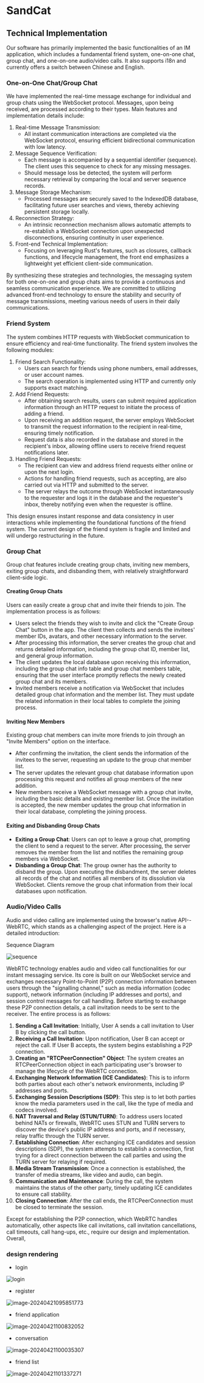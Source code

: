 # SandCat

## Technical Implementation

Our software has primarily implemented the basic functionalities of an IM application, which includes a fundamental friend system, one-on-one chat, group chat, and one-on-one audio/video calls. It also supports i18n and currently offers a switch between Chinese and English.

### One-on-One Chat/Group Chat

We have implemented the real-time message exchange for individual and group chats using the WebSocket protocol. Messages, upon being received, are processed according to their types. Main features and implementation details include:

1. Real-time Message Transmission:
   - All instant communication interactions are completed via the WebSocket protocol, ensuring efficient bidirectional communication with low latency.
2. Message Sequence Verification:
   - Each message is accompanied by a sequential identifier (sequence). The client uses this sequence to check for any missing messages.
   - Should message loss be detected, the system will perform necessary retrieval by comparing the local and server sequence records.
3. Message Storage Mechanism:
   - Processed messages are securely saved to the IndexedDB database, facilitating future user searches and views, thereby achieving persistent storage locally.
4. Reconnection Strategy:
   - An intrinsic reconnection mechanism allows automatic attempts to re-establish a WebSocket connection upon unexpected disconnections, ensuring continuity in user experience.
5. Front-end Technical Implementation:
   - Focusing on leveraging Rust's features, such as closures, callback functions, and lifecycle management, the front end emphasizes a lightweight yet efficient client-side communication.

By synthesizing these strategies and technologies, the messaging system for both one-on-one and group chats aims to provide a continuous and seamless communication experience. We are committed to utilizing advanced front-end technology to ensure the stability and security of message transmissions, meeting various needs of users in their daily communications.

### Friend System

 The system combines HTTP requests with WebSocket communication to ensure efficiency and real-time functionality. The friend system involves the following modules:

1. Friend Search Functionality:
   - Users can search for friends using phone numbers, email addresses, or user account names.
   - The search operation is implemented using HTTP and currently only supports exact matching.
2. Add Friend Requests:
   - After obtaining search results, users can submit required application information through an HTTP request to initiate the process of adding a friend.
   - Upon receiving an addition request, the server employs WebSocket to transmit the request information to the recipient in real-time, ensuring timely notification.
   - Request data is also recorded in the database and stored in the recipient's inbox, allowing offline users to receive friend request notifications later.
3. Handling Friend Requests:
   - The recipient can view and address friend requests either online or upon the next login.
   - Actions for handling friend requests, such as accepting, are also carried out via HTTP and submitted to the server.
   - The server relays the outcome through WebSocket instantaneously to the requester and logs it in the database and the requester's inbox, thereby notifying even when the requester is offline.

This design ensures instant response and data consistency in user interactions while implementing the foundational functions of the friend system. The current design of the friend system is fragile and limited and will undergo restructuring in the future.

### Group Chat

Group chat features include creating group chats, inviting new members, exiting group chats, and disbanding them, with relatively straightforward client-side logic.

#### Creating Group Chats

Users can easily create a group chat and invite their friends to join. The implementation process is as follows:

- Users select the friends they wish to invite and click the "Create Group Chat" button in the app. The client then collects and sends the invitees' member IDs, avatars, and other necessary information to the server.
- After processing this information, the server creates the group chat and returns detailed information, including the group chat ID, member list, and general group information.
- The client updates the local database upon receiving this information, including the group chat info table and group chat members table, ensuring that the user interface promptly reflects the newly created group chat and its members.
- Invited members receive a notification via WebSocket that includes detailed group chat information and the member list. They must update the related information in their local tables to complete the joining process.

#### Inviting New Members

Existing group chat members can invite more friends to join through an "Invite Members" option on the interface.

- After confirming the invitation, the client sends the information of the invitees to the server, requesting an update to the group chat member list.
- The server updates the relevant group chat database information upon processing this request and notifies all group members of the new addition.
- New members receive a WebSocket message with a group chat invite, including the basic details and existing member list. Once the invitation is accepted, the new member updates the group chat information in their local database, completing the joining process.

#### Exiting and Disbanding Group Chats

- **Exiting a Group Chat**: Users can opt to leave a group chat, prompting the client to send a request to the server. After processing, the server removes the member from the list and notifies the remaining group members via WebSocket.
- **Disbanding a Group Chat**: The group owner has the authority to disband the group. Upon executing the disbandment, the server deletes all records of the chat and notifies all members of its dissolution via WebSocket. Clients remove the group chat information from their local databases upon notification.



### Audio/Video Calls

Audio and video calling are implemented using the browser's native API--WebRTC, which stands as a challenging aspect of the project. Here is a detailed introduction:

Sequence Diagram

![sequence](./assets/images/doc/phone_call.png)

WebRTC technology enables audio and video call functionalities for our instant messaging service. Its core is built on our WebSocket service and exchanges necessary Point-to-Point (P2P) connection information between users through the "signalling channel," such as media information (codec support), network information (including IP addresses and ports), and session control messages for call handling. Before starting to exchange these P2P connection details, a call invitation needs to be sent to the receiver. The entire process is as follows:

1. **Sending a Call Invitation**: Initially, User A sends a call invitation to User B by clicking the call button.
2. **Receiving a Call Invitation**: Upon notification, User B can accept or reject the call. If User B accepts, the system begins establishing a P2P connection.
3. **Creating an "RTCPeerConnection" Object**: The system creates an RTCPeerConnection object in each participating user's browser to manage the lifecycle of the WebRTC connection.
4. **Exchanging Network Information (ICE Candidates)**: This is to inform both parties about each other's network environments, including IP addresses and ports.
5. **Exchanging Session Descriptions (SDP)**: This step is to let both parties know the media parameters used in the call, like the type of media and codecs involved.
6. **NAT Traversal and Relay (STUN/TURN)**: To address users located behind NATs or firewalls, WebRTC uses STUN and TURN servers to discover the device's public IP address and ports, and if necessary, relay traffic through the TURN server.
7. **Establishing Connection**: After exchanging ICE candidates and session descriptions (SDP), the system attempts to establish a connection, first trying for a direct connection between the call parties and using the TURN server for relaying if required.
8. **Media Stream Transmission**: Once a connection is established, the transfer of media streams, like video and audio, can begin.
9. **Communication and Maintenance**: During the call, the system maintains the status of the other party, timely updating ICE candidates to ensure call stability.
10. **Closing Connection**: After the call ends, the RTCPeerConnection must be closed to terminate the session.

Except for establishing the P2P connection, which WebRTC handles automatically, other aspects like call invitations, call invitation cancellations, call timeouts, call hang-ups, etc., require our design and implementation. Overall,

### design rendering

- login

![login](./assets/images/doc/login.jpg)

- register

![image-20240421095851773](./assets/images/doc/register.png)

- friend application

![image-20240421100832052](./assets/images/doc/add_friend.png)

- conversation

![image-20240421100035307](./assets/images/doc/home.png)

- friend list

![image-20240421101337271](./assets/images/doc/contacts.png)
